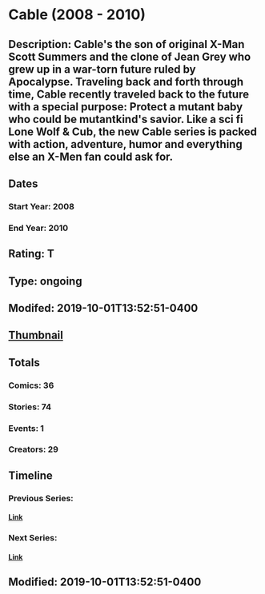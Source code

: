 # Cable (2008 - 2010)
## Description: Cable's the son of original X-Man Scott Summers and the clone of Jean Grey who grew up in a war-torn future ruled by Apocalypse. Traveling back and forth through time, Cable recently traveled back to the future with a special purpose: Protect a mutant baby who could be mutantkind's savior. Like a sci fi Lone Wolf & Cub, the new Cable series is packed with action, adventure, humor and everything else an X-Men fan could ask for.
## Dates
### Start Year: 2008
### End Year: 2010
## Rating: T
## Type: ongoing
## Modifed: 2019-10-01T13:52:51-0400
## [Thumbnail](http://i.annihil.us/u/prod/marvel/i/mg/9/80/5d935a1f47c3d.jpg)
## Totals
### Comics: 36
### Stories: 74
### Events: 1
### Creators: 29
## Timeline
### Previous Series: 
#### [Link]()
### Next Series: 
#### [Link]()
## Modified: 2019-10-01T13:52:51-0400